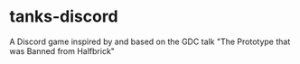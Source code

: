 # tanks-discord
A Discord game inspired by and based on the GDC talk "The Prototype that was Banned from Halfbrick"
